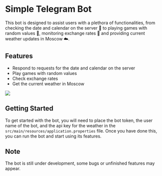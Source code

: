 # Simple Telegram Bot

This bot is designed to assist users with a plethora of functionalities, from checking the date and calendar on the server 📅 to playing games with random values 🎲, monitoring exchange rates 💱 and providing current weather updates in Moscow ☁️.

## Features

- Respond to requests for the date and calendar on the server
- Play games with random values
- Check exchange rates
- Get the current weather in Moscow

![](https://media.giphy.com/media/X94NH9IzOiipsf32yi/giphy.gif)

## Getting Started

To get started with the bot, you will need to place the bot token, the user name of the bot, and the api key for the weather in the `src/main/resources/application.properties` file. Once you have done this, you can run the bot and start using its features.

## Note
The bot is still under development, some bugs or unfinished features may appear.
